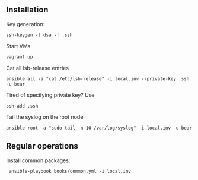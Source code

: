 ## Installation
Key generation:

    ssh-keygen -t dsa -f .ssh

Start VMs:

    vagrant up

Cat all lsb-release entries

    ansible all -a "cat /etc/lsb-release" -i local.inv --private-key .ssh -u bear

Tired of specifying private key? Use

    ssh-add .ssh

Tail the syslog on the root node

    ansible root -a "sudo tail -n 10 /var/log/syslog" -i local.inv -u bear

## Regular operations
Install common packages:

     ansible-playbook books/common.yml -i local.inv
